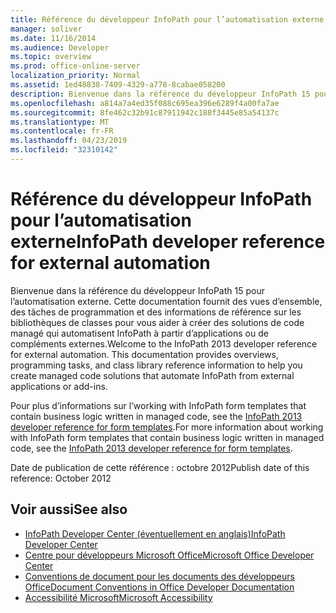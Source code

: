 ```yaml
---
title: Référence du développeur InfoPath pour l’automatisation externe
manager: soliver
ms.date: 11/16/2014
ms.audience: Developer
ms.topic: overview
ms.prod: office-online-server
localization_priority: Normal
ms.assetid: 1ed48838-7409-4329-a778-8cabae058200
description: Bienvenue dans la référence du développeur InfoPath 15 pour l’automatisation externe. Cette documentation fournit des vues d’ensemble, des tâches de programmation et des informations de référence sur les bibliothèques de classes pour vous aider à créer des solutions de code managé qui automatisent InfoPath à partir d’applications ou de compléments externes.
ms.openlocfilehash: a814a7a4ed35f088c695ea396e6289f4a00fa7ae
ms.sourcegitcommit: 8fe462c32b91c87911942c188f3445e85a54137c
ms.translationtype: MT
ms.contentlocale: fr-FR
ms.lasthandoff: 04/23/2019
ms.locfileid: "32310142"
---
```

# <a name="infopath-developer-reference-for-external-automation"></a><span data-ttu-id="e3d86-104">Référence du développeur InfoPath pour l’automatisation externe</span><span class="sxs-lookup"><span data-stu-id="e3d86-104">InfoPath developer reference for external automation</span></span>

<span data-ttu-id="e3d86-p102">Bienvenue dans la référence du développeur InfoPath 15 pour l’automatisation externe. Cette documentation fournit des vues d’ensemble, des tâches de programmation et des informations de référence sur les bibliothèques de classes pour vous aider à créer des solutions de code managé qui automatisent InfoPath à partir d’applications ou de compléments externes.</span><span class="sxs-lookup"><span data-stu-id="e3d86-p102">Welcome to the InfoPath 2013 developer reference for external automation. This documentation provides overviews, programming tasks, and class library reference information to help you create managed code solutions that automate InfoPath from external applications or add-ins.</span></span>
  
<span data-ttu-id="e3d86-107">Pour plus d’informations sur l’working with InfoPath form templates that contain business logic written in managed code, see the [InfoPath 2013 developer reference for form templates](https://go.microsoft.com/fwlink/?LinkId=159764).</span><span class="sxs-lookup"><span data-stu-id="e3d86-107">For more information about working with InfoPath form templates that contain business logic written in managed code, see the [InfoPath 2013 developer reference for form templates](https://go.microsoft.com/fwlink/?LinkId=159764).</span></span>
  
<span data-ttu-id="e3d86-108">Date de publication de cette référence : octobre 2012</span><span class="sxs-lookup"><span data-stu-id="e3d86-108">Publish date of this reference: October 2012</span></span>
  
## <a name="see-also"></a><span data-ttu-id="e3d86-109">Voir aussi</span><span class="sxs-lookup"><span data-stu-id="e3d86-109">See also</span></span>

- [<span data-ttu-id="e3d86-110">InfoPath Developer Center (éventuellement en anglais)</span><span class="sxs-lookup"><span data-stu-id="e3d86-110">InfoPath Developer Center</span></span>](https://msdn.microsoft.com/office/aa905434.aspx)  
- [<span data-ttu-id="e3d86-111">Centre pour développeurs Microsoft Office</span><span class="sxs-lookup"><span data-stu-id="e3d86-111">Microsoft Office Developer Center</span></span>](https://msdn.microsoft.com/office/default.aspx)
- [<span data-ttu-id="e3d86-112">Conventions de document pour les documents des développeurs Office</span><span class="sxs-lookup"><span data-stu-id="e3d86-112">Document Conventions in Office Developer Documentation</span></span>](https://msdn.microsoft.com/office/aa905365.aspx)
- [<span data-ttu-id="e3d86-113">Accessibilité Microsoft</span><span class="sxs-lookup"><span data-stu-id="e3d86-113">Microsoft Accessibility</span></span>](https://www.microsoft.com/ENABLE/)

  

